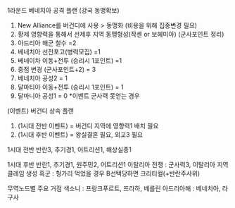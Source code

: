 
1라운드 베네치아 공격 플랜
(강국 동맹확보)
1. New Alliance를 버건디에 사용 > 동맹화 (비용을 위해 집중변경 필요)
2. 황제 영향력을 통해서 선제후 지역 동맹형성(작센 or 보헤미아)
(군사포인트 정리)
1. 아드리아 해군 철수 =2
2. 베네치아 선전포고(병력모집) =1
3. 베네이차 이동+전투 (승리시 1포인트) =1
4. 중점 변경 (군사포인트+2) = 3
5. 베네치아 공성2 = 1
6. 달마티아 이동+전투 (승리시 1포인트) = 1
7. 달마니아 공성1 = 0
*이벤트 군사력 못얻는 경우


(이벤트)
버건디 상속 플랜
1. (1시대 전반 이벤트) = 버건디 지역에 영향력1 배치 필요
2. (1시대 후반 이벤트) = 왕실결혼 필요, 외교3 필요

1시대 전반
반란3, 추기경1, 어트리션1, 해상실종1

1시대 후반 
반란1, 추기경1, 원주민2, 어트리션1
이탈리아 전쟁 : 군사력3, 이탈리아 지역 클레임 생성
흑군 : 헝가리 먹었을 경우 B선택당하면 크리티컬(+반란주사위)




무역노드별 주요 거점
색소니 : 프랑크푸르트, 프라하, 베를린
아드리아해 : 베네치아, 라구사